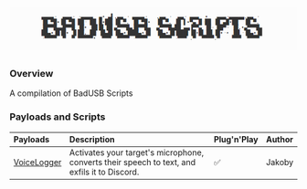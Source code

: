 <h1 align="center">
  <br>
  <a href="https://github.com/her3ticAVI/BadUSBScripts"><img src="./images/BadUSBBanner.png" alt="Banner"></a>
  <br>
</h1>

### Overview
A compilation of BadUSB Scripts

### Payloads and Scripts


| Payloads                                                                                                        | Description                                                                                       | Plug'n'Play | Author      |
| :-------------------------------------------------------------------------------------------------------------- | :------------------------------------------------------------------------------------------------ | :-----------| :-----------|
| [VoiceLogger](https://github.com/I-Am-Jakoby/Flipper-Zero-BadUSB/tree/main/Payloads/VoiceLogger)                | Activates your target's microphone, converts their speech to text, and exfils it to Discord.      |✅           | Jakoby      |
